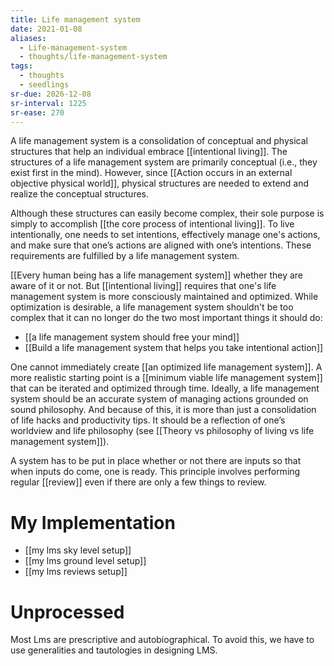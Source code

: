 ```yaml
---
title: Life management system
date: 2021-01-08
aliases:
  - Life-management-system
  - thoughts/life-management-system
tags:
  - thoughts
  - seedlings
sr-due: 2026-12-08
sr-interval: 1225
sr-ease: 270
---
```

A life management system is a consolidation of conceptual and physical structures that help an individual embrace [[intentional living]]. The structures of a life management system are primarily conceptual (i.e., they exist first in the mind). However, since [[Action occurs in an external objective physical world]], physical structures are needed to extend and realize the conceptual structures.

Although these structures can easily become complex, their sole purpose is simply to accomplish [[the core process of intentional living]]. To live intentionally, one needs to set intentions, effectively manage one's actions, and make sure that one’s actions are aligned with one’s intentions. These requirements are fulfilled by a life management system.

[[Every human being has a life management system]] whether they are aware of it or not. But [[intentional living]] requires that one's life management system is more consciously maintained and optimized. While optimization is desirable, a life management system shouldn't be too complex that it can no longer do the two most important things it should do:

- [[a life management system should free your mind]]
- [[Build a life management system that helps you take intentional action]]

One cannot immediately create [[an optimized life management system]]. A more realistic starting point is a [[minimum viable life management system]] that can be iterated and optimized through time. Ideally, a life management system should be an accurate system of managing actions grounded on sound philosophy. And because of this, it is more than just a consolidation of life hacks and productivity tips. It should be a reflection of one’s worldview and life philosophy (see [[Theory vs philosophy of living vs life management system]]).

A system has to be put in place whether or not there are inputs so that when inputs do come, one is ready. This principle involves performing regular [[review]] even if there are only a few things to review.

# My Implementation

- [[my lms sky level setup]]
- [[my lms ground level setup]]
- [[my lms reviews setup]]

# Unprocessed

Most Lms are prescriptive and autobiographical. To avoid this, we have to use generalities and tautologies in designing LMS.